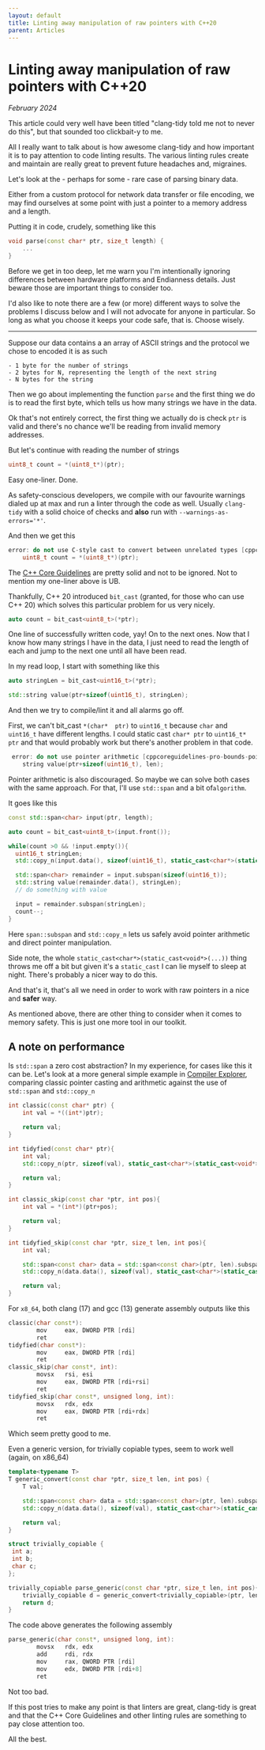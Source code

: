 ```yaml
---
layout: default
title: Linting away manipulation of raw pointers with C++20
parent: Articles
---
```


# Linting away manipulation of raw pointers with C++20

_February 2024_


This article could very well have been titled "clang-tidy told me not to never do this", but that sounded too clickbait-y to me.

All I really want to talk about is how awesome clang-tidy and how important it is to pay attention to code linting results.
The various linting rules create and maintain are really great to prevent future headaches and, migraines.

Let's look at the - perhaps for some - rare case of parsing binary data.

Either from a custom protocol for network data transfer or file encoding, we may find ourselves at some point with just a pointer to a memory address and a length.

Putting it in code, crudely, something like this

```c++
void parse(const char* ptr, size_t length) {
    ...
}
```

Before we get in too deep, let me warn you I'm intentionally ignoring differences between hardware platforms and Endianness details. Just beware those are important things to consider too.

I'd also like to note there are a few (or more) different ways to solve the problems I discuss below and I will not advocate for anyone in particular. So long as what you choose it keeps your code safe, that is. Choose wisely.

---

Suppose our data contains a an array of ASCII strings and the protocol we chose to encoded it is as such

```
- 1 byte for the number of strings
- 2 bytes for N, representing the length of the next string
- N bytes for the string
```

Then we go about implementing the function `parse` and the first thing we do is to read the first byte, which tells us how many strings we have in the data.

Ok that's not entirely correct, the first thing we actually do is check `ptr` is valid and there's no chance we'll be reading from invalid memory addresses.

But let's continue with reading the number of strings

```c++
uint8_t count = *(uint8_t*)(ptr);
```

Easy one-liner. Done.

As safety-conscious developers, we compile with our favourite warnings dialed up at max and run a linter through the code as well.
Usually `clang-tidy` with a solid choice of checks and **also** run with `--warnings-as-errors='*'`.

And then we get this

```c++
error: do not use C-style cast to convert between unrelated types [cppcoreguidelines-pro-type-cstyle-cast,-warnings-as-errors]
    uint8_t count = *(uint8_t*)(ptr);
```

The [C++ Core Guidelines](https://isocpp.github.io/CppCoreGuidelines/) are pretty solid and not to be ignored. Not to mention my one-liner above is UB.

Thankfully, C++ 20 introduced `bit_cast` (granted, for those who can use C++ 20) which solves this particular problem for us very nicely.

```c++
auto count = bit_cast<uint8_t>(*ptr);
```

One line of successfully written code, yay! On to the next ones.
Now that I know how many strings I have in the data, I just need to read the length of each and jump to the next one until all have been read.

In my read loop, I start with something like this

```c++
auto stringLen = bit_cast<uint16_t>(*ptr);

std::string value(ptr+sizeof(uint16_t), stringLen);
```

And then we try to compile/lint it and all alarms go off.

First, we can't bit_cast `*(char*  ptr)` to `uint16_t` because `char` and `uint16_t` have different lengths.
I could static cast `char* ptr` to `uint16_t* ptr` and that would probably work but there's another problem in that code.

```c++
 error: do not use pointer arithmetic [cppcoreguidelines-pro-bounds-pointer-arithmetic,-warnings-as-errors]
    string value(ptr+sizeof(uint16_t), len);
```

Pointer arithmetic is also discouraged. So maybe we can solve both cases with the same approach. For that, I'll use `std::span` and a bit of`algorithm`.

It goes like this

```c++
const std::span<char> input(ptr, length);

auto count = bit_cast<uint8_t>(input.front());

while(count >0 && !input.empty()){
  uint16_t stringLen;
  std::copy_n(input.data(), sizeof(uint16_t), static_cast<char*>(static_cast<void*>(&stringLen)));

  std::span<char> remainder = input.subspan(sizeof(uint16_t));
  std::string value(remainder.data(), stringLen);
  // do something with value

  input = remainder.subspan(stringLen);
  count--;
}
```

Here `span::subspan` and `std::copy_n` lets us safely avoid pointer arithmetic and direct pointer manipulation.

Side note, the whole `static_cast<char*>(static_cast<void*>(...))` thing throws me off a bit but given it's a `static_cast` I can lie myself to sleep at night. There's probably a nicer way to do this.

And that's it, that's all we need in order to work with raw pointers in a nice and **safer** way.

As mentioned above, there are other thing to consider when it comes to memory safety. This is just one more tool in our toolkit.

## A note on performance

Is `std::span` a zero cost abstraction? In my experience, for cases like this it can be.
Let's look at a more general simple example in [Compiler Explorer](https://godbolt.org/z/83s4W1TPK), comparing classic pointer casting and arithmetic against the use of `std::span` and `std::copy_n`

```c++
int classic(const char* ptr) {
    int val = *((int*)ptr);

    return val;
}

int tidyfied(const char* ptr){
    int val;
    std::copy_n(ptr, sizeof(val), static_cast<char*>(static_cast<void*>(&val)));

    return val;
}

int classic_skip(const char *ptr, int pos){
    int val = *(int*)(ptr+pos);

    return val;
}

int tidyfied_skip(const char *ptr, size_t len, int pos){
    int val;

    std::span<const char> data = std::span<const char>(ptr, len).subspan(pos);
    std::copy_n(data.data(), sizeof(val), static_cast<char*>(static_cast<void*>(&val)));

    return val;
}
```

For `x8_64`, both clang (17) and gcc (13) generate assembly outputs like this
```c++
classic(char const*):
        mov     eax, DWORD PTR [rdi]
        ret
tidyfied(char const*):
        mov     eax, DWORD PTR [rdi]
        ret
classic_skip(char const*, int):
        movsx   rsi, esi
        mov     eax, DWORD PTR [rdi+rsi]
        ret
tidyfied_skip(char const*, unsigned long, int):
        movsx   rdx, edx
        mov     eax, DWORD PTR [rdi+rdx]
        ret
```

Which seem pretty good to me.

Even a generic version, for trivially copiable types, seem to work well (again, on x86_64)

```c++
template<typename T>
T generic_convert(const char *ptr, size_t len, int pos) {
    T val;

    std::span<const char> data = std::span<const char>(ptr, len).subspan(pos);
    std::copy_n(data.data(), sizeof(val), static_cast<char*>(static_cast<void*>(&val)));

    return val;
}

struct trivially_copiable {
 int a;
 int b;
 char c;
};

trivially_copiable parse_generic(const char *ptr, size_t len, int pos){
    trivially_copiable d = generic_convert<trivially_copiable>(ptr, len, pos);
    return d;
}
```

The code above generates the following assembly
```c++
parse_generic(char const*, unsigned long, int):
        movsx   rdx, edx
        add     rdi, rdx
        mov     rax, QWORD PTR [rdi]
        mov     edx, DWORD PTR [rdi+8]
        ret
```
Not too bad.

If this post tries to make any point is that linters are great, clang-tidy is great and that the C++ Core Guidelines and other linting rules are something to pay close attention too.

All the best.